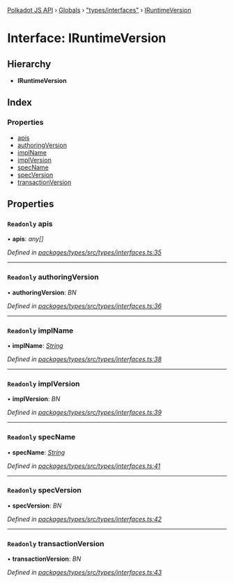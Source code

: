 [Polkadot JS API](../README.md) › [Globals](../globals.md) › ["types/interfaces"](../modules/_types_interfaces_.md) › [IRuntimeVersion](_types_interfaces_.iruntimeversion.md)

# Interface: IRuntimeVersion

## Hierarchy

* **IRuntimeVersion**

## Index

### Properties

* [apis](_types_interfaces_.iruntimeversion.md#readonly-apis)
* [authoringVersion](_types_interfaces_.iruntimeversion.md#readonly-authoringversion)
* [implName](_types_interfaces_.iruntimeversion.md#readonly-implname)
* [implVersion](_types_interfaces_.iruntimeversion.md#readonly-implversion)
* [specName](_types_interfaces_.iruntimeversion.md#readonly-specname)
* [specVersion](_types_interfaces_.iruntimeversion.md#readonly-specversion)
* [transactionVersion](_types_interfaces_.iruntimeversion.md#readonly-transactionversion)

## Properties

### `Readonly` apis

• **apis**: *any[]*

*Defined in [packages/types/src/types/interfaces.ts:35](https://github.com/polkadot-js/api/blob/5c5db2709b/packages/types/src/types/interfaces.ts#L35)*

___

### `Readonly` authoringVersion

• **authoringVersion**: *BN*

*Defined in [packages/types/src/types/interfaces.ts:36](https://github.com/polkadot-js/api/blob/5c5db2709b/packages/types/src/types/interfaces.ts#L36)*

___

### `Readonly` implName

• **implName**: *[String](../classes/_primitive_text_.text.md#static-string)*

*Defined in [packages/types/src/types/interfaces.ts:38](https://github.com/polkadot-js/api/blob/5c5db2709b/packages/types/src/types/interfaces.ts#L38)*

___

### `Readonly` implVersion

• **implVersion**: *BN*

*Defined in [packages/types/src/types/interfaces.ts:39](https://github.com/polkadot-js/api/blob/5c5db2709b/packages/types/src/types/interfaces.ts#L39)*

___

### `Readonly` specName

• **specName**: *[String](../classes/_primitive_text_.text.md#static-string)*

*Defined in [packages/types/src/types/interfaces.ts:41](https://github.com/polkadot-js/api/blob/5c5db2709b/packages/types/src/types/interfaces.ts#L41)*

___

### `Readonly` specVersion

• **specVersion**: *BN*

*Defined in [packages/types/src/types/interfaces.ts:42](https://github.com/polkadot-js/api/blob/5c5db2709b/packages/types/src/types/interfaces.ts#L42)*

___

### `Readonly` transactionVersion

• **transactionVersion**: *BN*

*Defined in [packages/types/src/types/interfaces.ts:43](https://github.com/polkadot-js/api/blob/5c5db2709b/packages/types/src/types/interfaces.ts#L43)*
